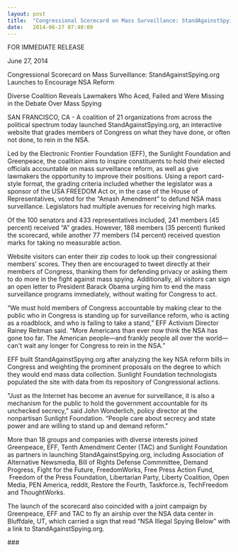 ```yaml
---
layout: post
title:  "Congressional Scorecard on Mass Surveillance: StandAgainstSpying.org Launches to Encourage NSA Reform"
date:   2014-06-27 07:40:00
---
```


<p class="normal"><span class="T1">FOR IMMEDIATE RELEASE</span></p><p class="normal"><span class="T1">June 27, 2014</span></p><p class="normal"><span class="T3">Congressional Scorecard on Mass Surveillance: </span><span class="T4">StandAgainstSpying.org Launches to Encourage NSA Reform</span></p><p class="normal"><span class="T1">Diverse Coalition Reveals </span><span class="T2">Lawmakers Who Aced, Failed and Were Missing in the Debate Over Mass Spying</span></p><p class="normal"><span class="T1">SAN FRANCISCO, CA - A coalition of 21 organizations from across the political spectrum today launched StandAgainstSpying.org, an interactive website that grades members of Congress on what they have done, or often not done, to rein in the NSA.  </span></p><p class="normal"><span class="T1">Led by the Electronic Frontier Foundation (EFF), the Sunlight Foundation and Greenpeace, the coalition aims to inspire constituents to hold their elected officials accountable on mass surveillance reform, as well as give lawmakers the opportunity to improve their positions. Using a report card-style format, the grading criteria included whether the legislator was a sponsor of the USA FREEDOM Act or, in the case of the House of Representatives, voted for the “Amash Amendment” to defund NSA mass surveillance. Legislators had multiple avenues for receiving high marks. </span></p><p class="normal"><span class="T7">Of the 100 senators and 433 representatives included, 241 members (45 percent) received “A” grades.</span><span class="T1"> </span><span class="T7">However, 188 members (35 percent) flunked the scorecard, while another 77 members (14 percent) received question marks for taking no measurable action.</span></p><p class="normal"><span class="T1">Website visitors can enter their zip codes to look up their congressional members’ scores. They then are encouraged to tweet directly at their members of Congress, thanking them for defending privacy or asking them to do more in the fight against mass spying. Additionally, all visitors can sign an open letter to President Barack Obama urging him to end the mass surveillance programs immediately, without waiting for Congress to act.</span></p><p class="normal"><span class="T2">“We must hold members of Congress accountable by making clear to the public who in Congress is standing up for surveillance reform, who is acting as a roadblock, and who is failing to take a stand,” EFF Activism Director Rainey Reitman said. “More Americans than ever now think the NSA has gone too far. The American people—and frankly people all over the world—can't wait any longer for Congress to rein in the NSA.”</span></p><p class="normal"><span class="T2">EFF built StandAgainstSpying.org after analyzing the key NSA reform bills in Congress and weighting the prominent proposals on the degree to which they would end mass data collection. Sunlight Foundation technologists populated the site with data from its repository of Congressional actions. </span></p><p class="Standard"><span class="T7">"Just as the Internet has become an avenue for surveillance, it is also a mechanism for the public to hold the government accountable for its unchecked secrecy,” said John Wonderlich, policy </span><span class="T7">director at the nonpartisan Sunlight Foundation. “People care about secrecy and state power and are willing to stand up and demand reform."</span></p><p class="Standard"><span class="T2">More than </span><span class="T1">18 groups and companies with diverse interests joined Greenpeace, EFF, Tenth Amendment Center (TAC) and Sunlight Foundation as partners in launching StandAgainstSpying.org, including </span><span class="T7">Association of Alternative Newsmedia, Bill of Rights Defense Commmittee, Demand Progress, Fight for the Future,</span><span class="T1"> </span><span class="T7">FreedomWorks, Free Press Action Fund,  Freedom of the Press Foundation, Libertarian Party, Liberty Coalition, Open Media, PEN America, reddit, Restore the Fourth, Taskforce.is, TechFreedom and ThoughtWorks. </span></p><p class="normal"><span class="T1">The launch of the scorecard also coincided with a joint campaign by Greenpeace, EFF and TAC to fly an airship over the NSA data center in Bluffdale, UT, which carried a sign that read “NSA Illegal Spying Below” with a link to StandAgainstSpying.org.  </span></p><p class="P5"><span class="T1">###</span></p>
